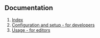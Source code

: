 ## Documentation

1. [Index](./001_index.md)
1. [Configuration and setup - for developers](./002_developer.md)
1. [Usage - for editors](./003_editor.md)
